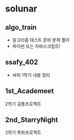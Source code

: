 # solunar

## algo_train
- 알고리즘 테스트 준비 문제 풀이
- 파이썬 또는 자바스크립트!

## ssafy_402
- 싸피 1학기 내용 정리

## 1st_Academeet
  2학기 공통프로젝트

## 2nd_StarryNight
2학기 특화프로젝트
